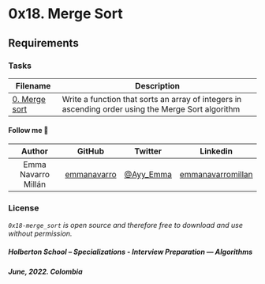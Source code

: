 # 0x18. Merge Sort

## Requirements

### Tasks

| **Filename** | **Description** |
|---|---|
| [0. Merge sort](0-merge_sort.c) | Write a function that sorts an array of integers in ascending order using the Merge Sort algorithm |

#### Follow me 💬

| Author | GitHub | Twitter | Linkedin |
| :---: | :---: | :---: | :---: |
| Emma Navarro Millán | [emmanavarro](https://github.com/emmanavarro) | [@Ayy_Emma](https://twitter.com/Ayy_Emma) | [emmanavarromillan](https://www.linkedin.com/in/emmanavarromillan) |

### License
*`0x18-merge_sort` is open source and therefore free to download and use without permission.*

##### Holberton School – Specializations - Interview Preparation ― Algorithms
##### June, 2022. Colombia
